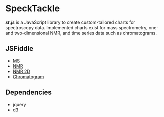 # SpeckTackle
***st.js*** is a JavaScript library to create custom-tailored charts for spectroscopy data. 
Implemented charts exist for mass spectrometry, one- and two-dimensional NMR, and time series data such as chromatograms.

## JSFiddle
* [MS](http://jsfiddle.net/fw5Fm/12/)
* [NMR]()
* [NMR 2D]()
* [Chromatogram]()

## Dependencies
* jquery
* d3